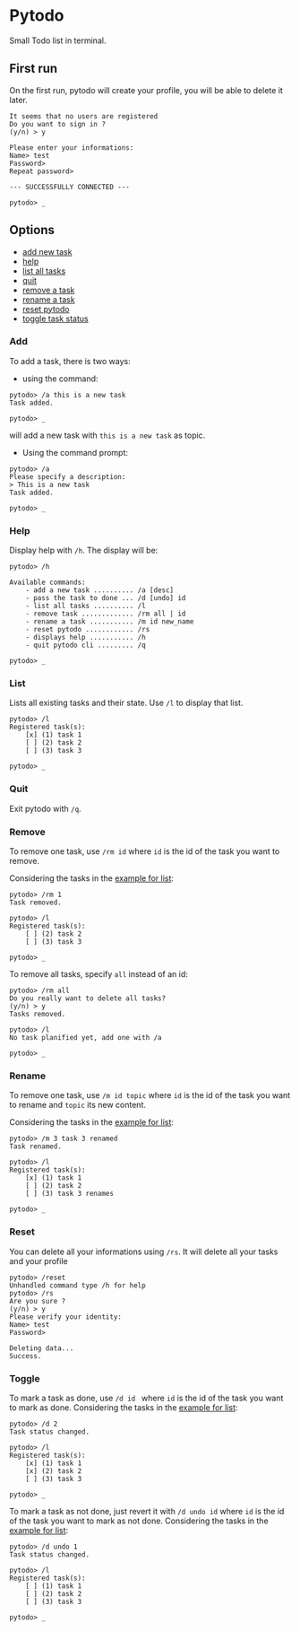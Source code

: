 # Pytodo
Small Todo list in terminal.

## First run
On the first run, pytodo will create your profile, you will be able to delete it later.
```
It seems that no users are registered 
Do you want to sign in ?
(y/n) > y

Please enter your informations: 
Name> test
Password> 
Repeat password> 

--- SUCCESSFULLY CONNECTED ---

pytodo> _
```

## Options
* [add new task](#Add)
* [help](#Help)
* [list all tasks](#List)
* [quit](#Quit)
* [remove a task](#Remove)
* [rename a task](#Rename)
* [reset pytodo](#Reset)
* [toggle task status](#Toggle)

### Add
To add a task, there is two ways:
- using the command: 

```
pytodo> /a this is a new task
Task added.

pytodo> _
```
will add a new task with `this is a new task` as topic.
- Using the command prompt:

```
pytodo> /a
Please specify a description: 
> This is a new task
Task added.

pytodo> _
```

### Help
Display help with `/h`. The display will be:
```
pytodo> /h

Available commands:
	- add a new task .......... /a [desc]
	- pass the task to done ... /d [undo] id
	- list all tasks .......... /l 
	- remove task ............. /rm all | id
	- rename a task ........... /m id new_name
	- reset pytodo ............ /rs
	- displays help ........... /h
	- quit pytodo cli ......... /q

pytodo> _
```
### List
Lists all existing tasks and their state. Use `/l` to display that list.
```
pytodo> /l
Registered task(s):
	[x] (1) task 1
	[ ] (2) task 2
	[ ] (3) task 3

pytodo> _
```
### Quit
Exit pytodo with `/q`.
### Remove
To remove one task, use `/rm id` where `id` is the id of the task you want to remove.

Considering the tasks in the [example for list](#List):
```
pytodo> /rm 1
Task removed.

pytodo> /l
Registered task(s):
	[ ] (2) task 2
	[ ] (3) task 3

pytodo> _
```

To remove all tasks, specify `all` instead of an id:
```
pytodo> /rm all 
Do you really want to delete all tasks?
(y/n) > y
Tasks removed.

pytodo> /l
No task planified yet, add one with /a

pytodo> _
```
### Rename
To remove one task, use `/m id topic` where `id` is the id of the task you want to rename and `topic` its new content.

Considering the tasks in the [example for list](#List):
```
pytodo> /m 3 task 3 renamed
Task renamed.

pytodo> /l
Registered task(s):
	[x] (1) task 1
	[ ] (2) task 2
	[ ] (3) task 3 renames

pytodo> _
```
### Reset
You can delete all your informations using `/rs`. It will delete all your tasks and your profile
```
pytodo> /reset
Unhandled command type /h for help
pytodo> /rs
Are you sure ?
(y/n) > y
Please verify your identity: 
Name> test
Password> 

Deleting data...
Success.
```
### Toggle
To mark a task as done, use `/d id ` where `id` is the id of the task you want to mark as done.
Considering the tasks in the [example for list](#List):
```
pytodo> /d 2
Task status changed.

pytodo> /l
Registered task(s):
	[x] (1) task 1
	[x] (2) task 2
	[ ] (3) task 3

pytodo> _
```

To mark a task as not done, just revert it with `/d undo id` where `id` is the id of the task you want to mark as not done.
Considering the tasks in the [example for list](#List):
```
pytodo> /d undo 1
Task status changed.

pytodo> /l
Registered task(s):
	[ ] (1) task 1
	[ ] (2) task 2
	[ ] (3) task 3

pytodo> _
```




